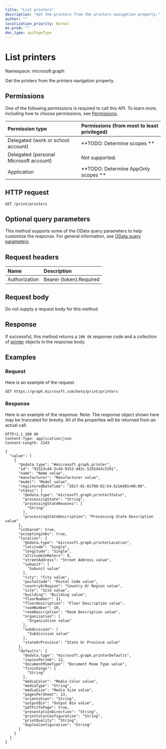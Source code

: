 ```yaml
---
title: "List printers"
description: "Get the printers from the printers navigation property."
author: ""
localization_priority: Normal
ms.prod: ""
doc_type: apiPageType
---
```


# List printers

Namespace: microsoft.graph

Get the printers from the printers navigation property.

## Permissions
One of the following permissions is required to call this API. To learn more, including how to choose permissions, see [Permissions](/concepts/permissions-reference.md).

|Permission type|Permissions (from most to least privileged)|
|:---|:---|
|Delegated (work or school account)|**TODO: Determine scopes **|
|Delegated (personal Microsoft account)|Not supported.|
|Application|**TODO: Determine AppOnly scopes **|

## HTTP request
<!-- {
  "blockType": "ignored"
}
-->
``` http
GET /print/printers
```

## Optional query parameters
This method supports some of the OData query parameters to help customize the response. For general information, see [OData query parameters](/graph/query-parameters).

## Request headers
|Name|Description|
|:---|:---|
|Authorization|Bearer {token}.Required|

## Request body
Do not supply a request body for this method.

## Response
If successful, this method returns a `200 OK` response code and a collection of [printer](../resources/printer.md) objects in the response body.

## Examples

### Request
Here is an example of the request.
<!-- {
  "blockType": "request",
  "name": "get_printer"
}
-->
``` http
GET https://graph.microsoft.com/beta/print/printers
```

### Response
Here is an example of the response. Note: The response object shown here may be truncated for brevity. All of the properties will be returned from an actual call.
<!-- {
  "blockType": "response",
  "truncated": true,
  "@odata.type": "collection(microsoft.graph.printer)"
}
-->
``` http
HTTP/1.1 200 OK
Content-Type: application/json
Content-Length: 2143

{
  "value": [
    {
      "@odata.type": "#microsoft.graph.printer",
      "id": "91523cd4-3cd4-9152-d43c-5291d43c5291",
      "name": "Name value",
      "manufacturer": "Manufacturer value",
      "model": "Model value",
      "registeredDateTime": "2017-01-01T00:02:54.6216401+00:00",
      "status": {
        "@odata.type": "microsoft.graph.printerStatus",
        "processingState": "String",
        "processingStateReasons": [
          "String"
        ],
        "processingStateDescription": "Processing State Description value"
      },
      "isShared": true,
      "acceptingJobs": true,
      "location": {
        "@odata.type": "microsoft.graph.printerLocation",
        "latitude": "Single",
        "longitude": "Single",
        "altitudeInMeters": 0,
        "streetAddress": "Street Address value",
        "subunit": [
          "Subunit value"
        ],
        "city": "City value",
        "postalCode": "Postal Code value",
        "countryOrRegion": "Country Or Region value",
        "site": "Site value",
        "building": "Building value",
        "floorNumber": 11,
        "floorDescription": "Floor Description value",
        "roomNumber": 10,
        "roomDescription": "Room Description value",
        "organization": [
          "Organization value"
        ],
        "subdivision": [
          "Subdivision value"
        ],
        "stateOrProvince": "State Or Province value"
      },
      "defaults": {
        "@odata.type": "microsoft.graph.printerDefaults",
        "copiesPerJob": 12,
        "documentMimeType": "Document Mime Type value",
        "finishings": [
          "String"
        ],
        "mediaColor": "Media Color value",
        "mediaType": "String",
        "mediaSize": "Media Size value",
        "pagesPerSheet": 13,
        "orientation": "String",
        "outputBin": "Output Bin value",
        "pdfFitToPage": true,
        "presentationDirection": "String",
        "printColorConfiguration": "String",
        "printQuality": "String",
        "duplexConfiguration": "String"
      }
    }
  ]
}
```

